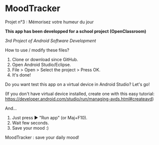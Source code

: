 # MoodTracker
Projet n°3 : Mémorisez votre humeur du jour


**This app has been developped for a school project (OpenClassroom)**


*3rd Project of Android Software Development*






How to use / modify these files?
1. Clone or download since GitHub.
2. Open Android Studio/Eclipse.
3. File > Open > Select the project > Press OK.
4. It's done!



Do you want test this app on a virtual device in Android Studio? Let's go!


(If you don't have virtual device installed, create one with this easy tutorial: https://developer.android.com/studio/run/managing-avds.html#createavd)

And...
1. Just press ▶ "Run app" (or Maj+F10).
2. Wait few seconds.
3. Save your mood :)


MoodTracker : save your daily mood!

